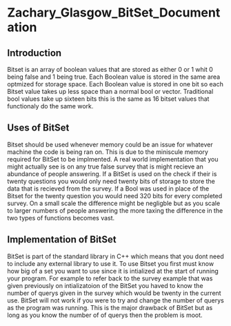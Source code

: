 # Zachary_Glasgow_BitSet_Documentation

## Introduction
Bitset is an array of boolean values that are stored as either 0 or 1 whit 0 being false and 1 being true. Each Boolean value is stored in the same area optmized for storage space. Each Boolean value is stored in one bit so each Bitset value takes up less space than a normal bool or vector. Traditional bool values take up sixteen bits this is the same as 16 bitset values that functionaly do the same work.

## Uses of BitSet
Bitset should be used whenever memory could be an issue for whatever machine the code is being ran on. This is due to the miniscule memory required for BitSet to be implmented. A real world implementation that you might actually see is on any true false survey that is might recieve an abundance of people answering. If a BitSet is used on the check if their is twenty questions you would only need twenty bits of storage to store the data that is recieved from the survey. If a Bool was used in place of the Bitset for the twenty question you would need 320 bits for every completed survey. On a small scale the difference might be negligble but as you scale to larger numbers of people answering the more taxing the difference in the two types of functions becomes vast.

## Implementation of BitSet
BitSet is part of the standard library in C++ which means that you dont need to include any external library to use it. To use Bitset you first must know how big of a set you want to use since it is intialized at the start of running your program. For example to refer back to the survey example that was given previously on intializatoion of the BitSet you haved to know the number of querys given in the survey which would be twenty in the current use. BitSet will not work if you were to try and change the number of querys as the program was running. This is the major drawback of BitSet but as long as you know the number of of querys then the problem is moot.
